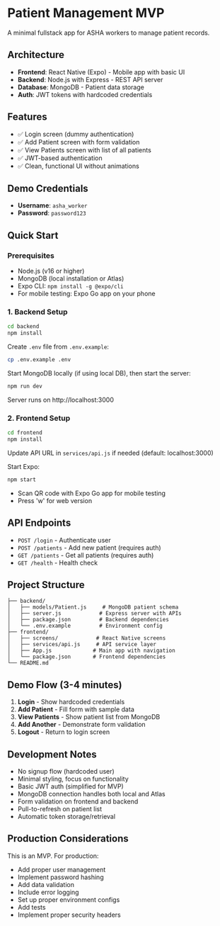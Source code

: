 # Patient Management MVP

A minimal fullstack app for ASHA workers to manage patient records.

## Architecture

- **Frontend**: React Native (Expo) - Mobile app with basic UI
- **Backend**: Node.js with Express - REST API server
- **Database**: MongoDB - Patient data storage
- **Auth**: JWT tokens with hardcoded credentials

## Features

- ✅ Login screen (dummy authentication)
- ✅ Add Patient screen with form validation
- ✅ View Patients screen with list of all patients
- ✅ JWT-based authentication
- ✅ Clean, functional UI without animations

## Demo Credentials

- **Username**: `asha_worker`
- **Password**: `password123`

## Quick Start

### Prerequisites

- Node.js (v16 or higher)
- MongoDB (local installation or Atlas)
- Expo CLI: `npm install -g @expo/cli`
- For mobile testing: Expo Go app on your phone

### 1. Backend Setup

```bash
cd backend
npm install
```

Create `.env` file from `.env.example`:
```bash
cp .env.example .env
```

Start MongoDB locally (if using local DB), then start the server:
```bash
npm run dev
```

Server runs on http://localhost:3000

### 2. Frontend Setup

```bash
cd frontend
npm install
```

Update API URL in `services/api.js` if needed (default: localhost:3000)

Start Expo:
```bash
npm start
```

- Scan QR code with Expo Go app for mobile testing
- Press 'w' for web version

## API Endpoints

- `POST /login` - Authenticate user
- `POST /patients` - Add new patient (requires auth)
- `GET /patients` - Get all patients (requires auth)
- `GET /health` - Health check

## Project Structure

```
├── backend/
│   ├── models/Patient.js     # MongoDB patient schema
│   ├── server.js            # Express server with APIs
│   ├── package.json         # Backend dependencies
│   └── .env.example         # Environment config
├── frontend/
│   ├── screens/            # React Native screens
│   ├── services/api.js     # API service layer
│   ├── App.js             # Main app with navigation
│   └── package.json       # Frontend dependencies
└── README.md
```

## Demo Flow (3-4 minutes)

1. **Login** - Show hardcoded credentials
2. **Add Patient** - Fill form with sample data
3. **View Patients** - Show patient list from MongoDB
4. **Add Another** - Demonstrate form validation
5. **Logout** - Return to login screen

## Development Notes

- No signup flow (hardcoded user)
- Minimal styling, focus on functionality
- Basic JWT auth (simplified for MVP)
- MongoDB connection handles both local and Atlas
- Form validation on frontend and backend
- Pull-to-refresh on patient list
- Automatic token storage/retrieval

## Production Considerations

This is an MVP. For production:

- Add proper user management
- Implement password hashing
- Add data validation
- Include error logging
- Set up proper environment configs
- Add tests
- Implement proper security headers
